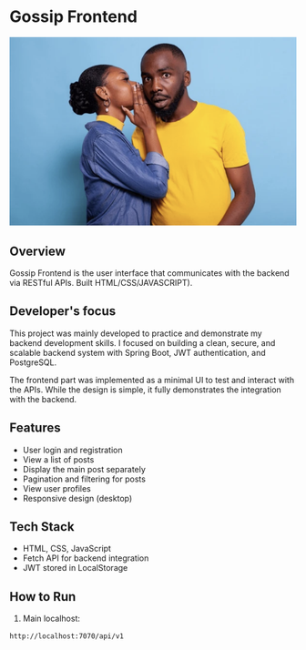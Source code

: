 # Gossip Frontend

![Frontend Screenshot](./images/Gossip.png)

## Overview
Gossip Frontend is the user interface that communicates with the backend via RESTful APIs. Built HTML/CSS/JAVASCRIPT).

## Developer's focus
This project was mainly developed to practice and demonstrate my backend development skills.
I focused on building a clean, secure, and scalable backend system with Spring Boot, JWT authentication, and PostgreSQL.

The frontend part was implemented as a minimal UI to test and interact with the APIs. While the design is simple, it fully demonstrates the integration with the backend.

## Features
- User login and registration
- View a list of posts
- Display the main post separately
- Pagination and filtering for posts
- View user profiles
- Responsive design (desktop)

## Tech Stack
- HTML, CSS, JavaScript
- Fetch API for backend integration
- JWT stored in LocalStorage

## How to Run
1. Main localhost:
```bash
http://localhost:7070/api/v1
